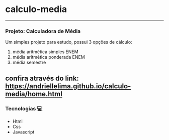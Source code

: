 # calculo-media
_____________________________________________________________________________________________________________
### Projeto: Calculadora de Média
Um simples projeto para estudo, possui 3 opções de cálculo:
1) média aritmética simples ENEM
2) média aritmética ponderada ENEM
3) média semestre
## confira através do link: https://andriellelima.github.io/calculo-media/home.html

### Tecnologias :computer:
* Html
* Css
* Javascript
